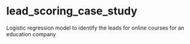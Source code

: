 # lead_scoring_case_study
Logistic regression model to identify the leads for online courses for an education company

